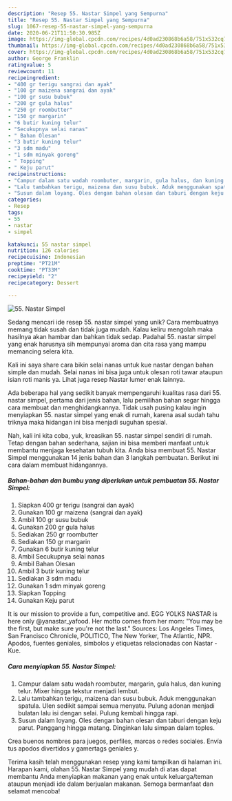 ```yaml
---
description: "Resep 55. Nastar Simpel yang Sempurna"
title: "Resep 55. Nastar Simpel yang Sempurna"
slug: 1067-resep-55-nastar-simpel-yang-sempurna
date: 2020-06-21T11:50:30.985Z
image: https://img-global.cpcdn.com/recipes/4d0ad230868b6a58/751x532cq70/55-nastar-simpel-foto-resep-utama.jpg
thumbnail: https://img-global.cpcdn.com/recipes/4d0ad230868b6a58/751x532cq70/55-nastar-simpel-foto-resep-utama.jpg
cover: https://img-global.cpcdn.com/recipes/4d0ad230868b6a58/751x532cq70/55-nastar-simpel-foto-resep-utama.jpg
author: George Franklin
ratingvalue: 5
reviewcount: 11
recipeingredient:
- "400 gr terigu sangrai dan ayak"
- "100 gr maizena sangrai dan ayak"
- "100 gr susu bubuk"
- "200 gr gula halus"
- "250 gr roombutter"
- "150 gr margarin"
- "6 butir kuning telur"
- "Secukupnya selai nanas"
- " Bahan Olesan"
- "3 butir kuning telur"
- "3 sdm madu"
- "1 sdm minyak goreng"
- " Topping"
- " Keju parut"
recipeinstructions:
- "Campur dalam satu wadah roombuter, margarin, gula halus, dan kuning telur. Mixer hingga tekstur menjadi lembut."
- "Lalu tambahkan terigu, maizena dan susu bubuk. Aduk menggunakan spatula. Ulen sedikit sampai semua menyatu. Pulung adonan menjadi bulatan lalu isi dengan selai. Pulung kembali hingga rapi."
- "Susun dalam loyang. Oles dengan bahan olesan dan taburi dengan keju parut. Panggang hingga matang. Dinginkan lalu simpan dalam toples."
categories:
- Resep
tags:
- 55
- nastar
- simpel

katakunci: 55 nastar simpel 
nutrition: 126 calories
recipecuisine: Indonesian
preptime: "PT21M"
cooktime: "PT33M"
recipeyield: "2"
recipecategory: Dessert

---
```



![55. Nastar Simpel](https://img-global.cpcdn.com/recipes/4d0ad230868b6a58/751x532cq70/55-nastar-simpel-foto-resep-utama.jpg)

Sedang mencari ide resep 55. nastar simpel yang unik? Cara membuatnya memang tidak susah dan tidak juga mudah. Kalau keliru mengolah maka hasilnya akan hambar dan bahkan tidak sedap. Padahal 55. nastar simpel yang enak harusnya sih mempunyai aroma dan cita rasa yang mampu memancing selera kita.

Kali ini saya share cara bikin selai nanas untuk kue nastar dengan bahan simple dan mudah. Selai nanas ini bisa juga untuk olesan roti tawar ataupun isian roti manis ya. Lihat juga resep Nastar lumer enak lainnya.

Ada beberapa hal yang sedikit banyak mempengaruhi kualitas rasa dari 55. nastar simpel, pertama dari jenis bahan, lalu pemilihan bahan segar hingga cara membuat dan menghidangkannya. Tidak usah pusing kalau ingin menyiapkan 55. nastar simpel yang enak di rumah, karena asal sudah tahu triknya maka hidangan ini bisa menjadi suguhan spesial.


Nah, kali ini kita coba, yuk, kreasikan 55. nastar simpel sendiri di rumah. Tetap dengan bahan sederhana, sajian ini bisa memberi manfaat untuk membantu menjaga kesehatan tubuh kita. Anda bisa membuat 55. Nastar Simpel menggunakan 14 jenis bahan dan 3 langkah pembuatan. Berikut ini cara dalam membuat hidangannya.

<!--inarticleads1-->

##### Bahan-bahan dan bumbu yang diperlukan untuk pembuatan 55. Nastar Simpel:

1. Siapkan 400 gr terigu (sangrai dan ayak)
1. Gunakan 100 gr maizena (sangrai dan ayak)
1. Ambil 100 gr susu bubuk
1. Gunakan 200 gr gula halus
1. Sediakan 250 gr roombutter
1. Sediakan 150 gr margarin
1. Gunakan 6 butir kuning telur
1. Ambil Secukupnya selai nanas
1. Ambil  Bahan Olesan
1. Ambil 3 butir kuning telur
1. Sediakan 3 sdm madu
1. Gunakan 1 sdm minyak goreng
1. Siapkan  Topping
1. Gunakan  Keju parut


It is our mission to provide a fun, competitive and. EGG YOLKS NASTAR is here only @yanastar_yafood. Her motto comes from her mom: &#34;You may be the first, but make sure you&#39;re not the last.&#34; Sources: Los Angeles Times, San Francisco Chronicle, POLITICO, The New Yorker, The Atlantic, NPR. Apodos, fuentes geniales, símbolos y etiquetas relacionadas con Nastar - Kue. 

<!--inarticleads2-->

##### Cara menyiapkan 55. Nastar Simpel:

1. Campur dalam satu wadah roombuter, margarin, gula halus, dan kuning telur. Mixer hingga tekstur menjadi lembut.
1. Lalu tambahkan terigu, maizena dan susu bubuk. Aduk menggunakan spatula. Ulen sedikit sampai semua menyatu. Pulung adonan menjadi bulatan lalu isi dengan selai. Pulung kembali hingga rapi.
1. Susun dalam loyang. Oles dengan bahan olesan dan taburi dengan keju parut. Panggang hingga matang. Dinginkan lalu simpan dalam toples.


Crea buenos nombres para juegos, perfiles, marcas o redes sociales. Envía tus apodos divertidos y gamertags geniales y. 

Terima kasih telah menggunakan resep yang kami tampilkan di halaman ini. Harapan kami, olahan 55. Nastar Simpel yang mudah di atas dapat membantu Anda menyiapkan makanan yang enak untuk keluarga/teman ataupun menjadi ide dalam berjualan makanan. Semoga bermanfaat dan selamat mencoba!
